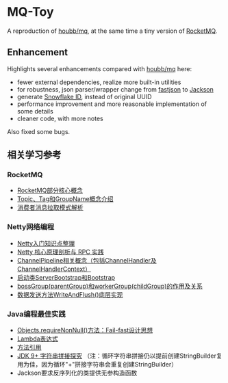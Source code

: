 # MQ-Toy

A reproduction of [houbb/mq](https://github.com/houbb/mq), at the same time a tiny version
of [RocketMQ](https://rocketmq.apache.org/).

## Enhancement

Highlights several enhancements compared with [houbb/mq](https://github.com/houbb/mq) here:

- fewer external dependencies, realize more built-in utilities
- for robustness, json parser/wrapper change from [fastjson](https://github.com/alibaba/fastjson)
  to [Jackson](https://github.com/FasterXML/jackson)
- generate [Snowflake ID](https://en.wikipedia.org/wiki/Snowflake_ID), instead of original UUID
- performance improvement and more reasonable implementation of some details
- cleaner code, with more notes

Also fixed some bugs.

## 相关学习参考

### RocketMQ

- [RocketMQ部分核心概念](https://www.cnblogs.com/qdhxhz/p/11094624.html)
- [Topic、Tag和GroupName概念介绍](https://blog.csdn.net/agonie201218/article/details/118561943)
- [消费者消息拉取模式解析](https://cloud.tencent.com/developer/article/1696821)

### Netty网络编程

- [Netty入门知识点整理](https://zhuanlan.zhihu.com/p/94584675)
- [Netty 核心原理剖析与 RPC 实践](https://learn.lianglianglee.com/%E4%B8%93%E6%A0%8F/Netty%20%E6%A0%B8%E5%BF%83%E5%8E%9F%E7%90%86%E5%89%96%E6%9E%90%E4%B8%8E%20RPC%20%E5%AE%9E%E8%B7%B5-%E5%AE%8C/)
- [ChannelPipeline相关概念（包括ChannelHandler及ChannelHandlerContext）](https://www.cnblogs.com/qdhxhz/p/10234908.html)
- [启动类ServerBootstrap和Bootstrap](https://www.jianshu.com/p/c912dfe0dceb)
- [bossGroup(parentGroup)和workerGroup(childGroup)的作用及关系](https://blog.csdn.net/weixin_44976692/article/details/118414027)
- [数据发送方法WriteAndFlush()底层实现](https://www.cnblogs.com/ZhuChangwu/p/11228433.html)

### Java编程最佳实践

- [Objects.requireNonNull()方法：Fail-fast设计思想](https://blog.csdn.net/qq_42671519/article/details/121530411)
- [Lambda表达式](https://objcoding.com/2019/03/04/lambda/)
- [方法引用](https://www.cnblogs.com/xiaoxi/p/7099667.html)
- [JDK 9+ 字符串拼接探究](https://github.com/yesh0/stringbuilder-test)
  （注：循环字符串拼接仍以提前创建StringBuilder复用为佳，因为循环"+"拼接字符串会重复创建StringBuilder）
- Jackson要求反序列化的类提供无参构造函数